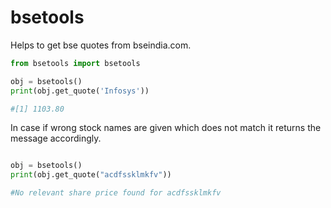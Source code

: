 # bsetools

Helps to get bse quotes from bseindia.com. 

```python
from bsetools import bsetools

obj = bsetools()
print(obj.get_quote('Infosys'))

#[1] 1103.80

```

In case if wrong stock names are given which does not match it returns the message accordingly.

```python 

obj = bsetools()
print(obj.get_quote("acdfssklmkfv"))

#No relevant share price found for acdfssklmkfv

```



